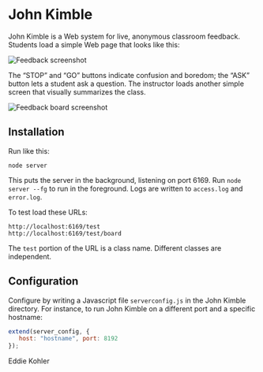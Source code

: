 John Kimble
===========

John Kimble is a Web system for live, anonymous classroom feedback.
Students load a simple Web page that looks like this:

![Feedback screenshot](https://github.com/kohler/johnkimble/raw/master/doc/feedback-screenshot.png)

The “STOP” and “GO” buttons indicate confusion and boredom; the “ASK”
button lets a student ask a question. The instructor loads another
simple screen that visually summarizes the class.

![Feedback board screenshot](https://github.com/kohler/johnkimble/raw/master/doc/board-screenshot.png)

Installation
------------

Run like this:

    node server

This puts the server in the background, listening on port 6169. Run
`node server --fg` to run in the foreground. Logs are written to
`access.log` and `error.log`.

To test load these URLs:

    http://localhost:6169/test
    http://localhost:6169/test/board

The `test` portion of the URL is a class name. Different classes are
independent.

Configuration
-------------

Configure by writing a Javascript file `serverconfig.js` in the John
Kimble directory. For instance, to run John Kimble on a different port
and a specific hostname:

```js
extend(server_config, {
   host: "hostname", port: 8192
});
```

Eddie Kohler
